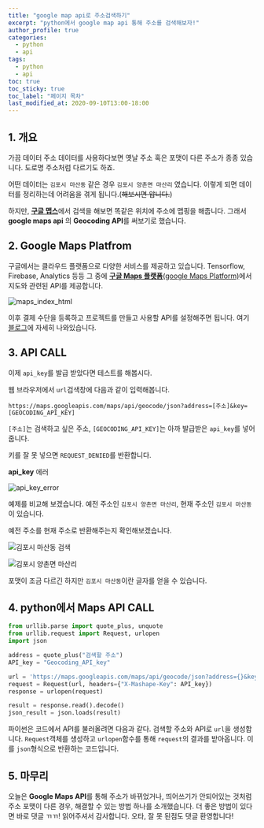 ```yaml
---
title: "google map api로 주소검색하기"
excerpt: "python에서 google map api 통해 주소를 검색해보자!"
author_profile: true
categories:
  - python
  - api
tags:
  - python
  - api
toc: true
toc_sticky: true
toc_label: "페이지 목차"
last_modified_at: 2020-09-10T13:00-18:00
---
```


## 1. 개요

가끔 데이터 주소 데이터를 사용하다보면 옛날 주소 혹은 포맷이 다른 주소가 종종 있습니다. 도로명 주소처럼 다르기도 하죠. 

어떤 데이터는 ```김포시 마산동``` 같은 경우 ```김포시 양촌면 마산리``` 였습니다. 이렇게 되면 데이터를 정리하는데 어려움을 겪게 됩니다.(~~해보시면 압니다.~~)

하지만, [**구글 맵스**](https://maps.google.com)에서 검색을 해보면 똑같은 위치에 주소에 맵핑을 해줍니다. 그래서 **google maps api** 의 **Geocoding API**를 써보기로 했습니다.

## 2. Google Maps Platfrom

구글에서는 클라우드 플랫폼으로 다양한 서비스를 제공하고 있습니다. Tensorflow, Firebase, Analytics 등등 그 중에 [**구글 Maps 플랫폼**(google Maps Platform)](https://cloud.google.com/maps-platform?hl=ko)에서 지도와 관련된 API를 제공합니다.

![maps_index_html]()

이후 결제 수단을 등록하고 프로젝트를 만들고 사용할 API를 설정해주면 됩니다. 여기 [블로그](https://happist.com/568746/%EA%B5%AC%EA%B8%80%EB%A7%B5-%ED%99%9C%EC%9A%A9%EB%B2%95-%EA%B5%AC%EA%B8%80%EB%A7%B5-api-key-%EB%B0%9C%EA%B8%89%EB%B0%A9%EB%B2%95)에 자세히 나와있습니다.

## 3. API CALL

이제 ```api_key```를 발급 받았다면 테스트를 해봅시다.

웹 브라우저에서 ```url```검색창에 다음과 같이 입력해봅니다.

```
https://maps.googleapis.com/maps/api/geocode/json?address=[주소]&key=[GEOCODING_API_KEY]
```

```[주소]```는 검색하고 싶은 주소, ```[GEOCODING_API_KEY]```는 아까 발급받은 ```api_key```를 넣어줍니다.

키를 잘 못 넣으면 ```REQUEST_DENIED```를 반환합니다.

**api_key** 에러

![api_key_error]()

예제를 비교해 보겠습니다. 예전 주소인 ```김포시 양촌면 마산리```, 현재 주소인 ```김포시 마산동``` 이 있습니다.

예전 주소를 현재 주소로 반환해주는지 확인해보겠습니다.

![김포시 마산동 검색]()

![김포시 양촌면 마산리]()

포맷이 조금 다르긴 하지만 ```김포시 마산동```이란 글자를 얻을 수 있습니다.

## 4. python에서 Maps API CALL

```python
from urllib.parse import quote_plus, unquote
from urllib.request import Request, urlopen
import json

address = quote_plus("검색할 주소")
API_key = "Geocoding_API_key"

url = 'https://maps.googleapis.com/maps/api/geocode/json?address={}&key={}&language=ko&region=KR'.format(address, API_key)
request = Request(url, headers={"X-Mashape-Key": API_key})
response = urlopen(request)

result = response.read().decode()
json_result = json.loads(result)
```

파이썬은 코드에서 API를 불러올려면 다음과 같다. 검색할 주소와 API로 ```url```을 생성합니다. ```Request```객체를 생성하고 ```urlopen```함수를 통해 ```request```의 결과를 받아옵니다. 이를 ```json```형식으로 반환하는 코드입니다.

## 5. 마무리

오늘은 **Google Maps API**를 통해 주소가 바뀌었거나, 띄어쓰기가 안되어있는 것처럼 주소 포맷이 다른 경우, 해결할 수 있는 방법 하나를 소개했습니다. 더 좋은 방법이 있다면 바로 댓글 ㄲㄲ!  읽어주셔서 감사합니다. 오타, 잘 못 된점도 댓글 환영합니다!